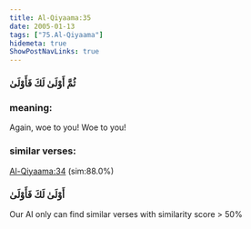 ```yaml
---
title: Al-Qiyaama:35
date: 2005-01-13
tags: ["75.Al-Qiyaama"]
hidemeta: true 
ShowPostNavLinks: true 
---
```

### ثُمَّ أَوْلَىٰ لَكَ فَأَوْلَىٰ
### meaning: 
Again, woe to you! Woe to you!
### similar verses: 

[Al-Qiyaama:34](/75/34) (sim:88.0%)

### أَوْلَىٰ لَكَ فَأَوْلَىٰ

Our AI only can find similar verses with similarity score > 50% 



